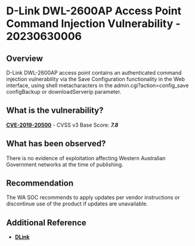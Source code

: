 # D-Link DWL-2600AP Access Point Command Injection Vulnerability - 20230630006

## Overview

D-Link DWL-2600AP access point contains an authenticated command injection vulnerability via the Save Configuration functionality in the Web interface, using shell metacharacters in the admin.cgi?action=config_save configBackup or downloadServerip parameter.

## What is the vulnerability?

[**CVE-2019-20500**](https://nvd.nist.gov/vuln/detail/CVE-2019-20500) - CVSS v3 Base Score: ***7.8***

## What has been observed?

There is no evidence of exploitation affecting Western Australian Government networks at the time of publishing.

## Recommendation

The WA SOC recommends to apply updates per vendor instructions or discontinue use of the product if updates are unavailable.

## Additional Reference

- [**DLink**](https://supportannouncement.us.dlink.com/announcement/publication.aspx?name=SAP10113)
